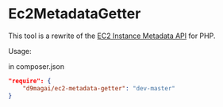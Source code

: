 Ec2MetadataGetter
================

This tool is a rewrite of the [EC2 Instance Metadata API](http://aws.amazon.com/code/1825) for PHP.

Usage:

in composer.json
```json
"require": {
	"d9magai/ec2-metadata-getter": "dev-master"
}
```
